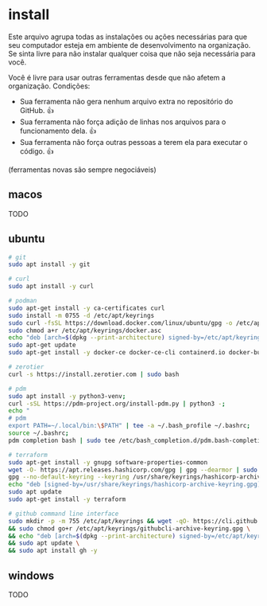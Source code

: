# install
Este arquivo agrupa todas as instalações ou ações necessárias para que seu computador esteja em ambiente de desenvolvimento na organização.  
Se sinta livre para não instalar qualquer coisa que não seja necessária para você.  

Você é livre para usar outras ferramentas desde que não afetem a organização. Condições:  
- Sua ferramenta não gera nenhum arquivo extra no repositório do GitHub. 👍  
- Sua ferramenta não força adição de linhas nos arquivos para o funcionamento dela. 👍  
- Sua ferramenta não força outras pessoas a terem ela para executar o código. 👍  

(ferramentas novas são sempre negociáveis)

## macos
TODO

## ubuntu
```bash
# git
sudo apt install -y git

# curl
sudo apt install -y curl

# podman
sudo apt-get install -y ca-certificates curl
sudo install -m 0755 -d /etc/apt/keyrings
sudo curl -fsSL https://download.docker.com/linux/ubuntu/gpg -o /etc/apt/keyrings/docker.asc
sudo chmod a+r /etc/apt/keyrings/docker.asc
echo "deb [arch=$(dpkg --print-architecture) signed-by=/etc/apt/keyrings/docker.asc] https://download.docker.com/linux/ubuntu $(. /etc/os-release && echo "$VERSION_CODENAME") stable" | sudo tee /etc/apt/sources.list.d/docker.list > /dev/null
sudo apt-get update
sudo apt-get install -y docker-ce docker-ce-cli containerd.io docker-buildx-plugin docker-compose-plugin

# zerotier
curl -s https://install.zerotier.com | sudo bash

# pdm
sudo apt install -y python3-venv;
curl -sSL https://pdm-project.org/install-pdm.py | python3 -;
echo "
# pdm
export PATH=~/.local/bin:\$PATH" | tee -a ~/.bash_profile ~/.bashrc;
source ~/.bashrc;
pdm completion bash | sudo tee /etc/bash_completion.d/pdm.bash-completion;

# terraform
sudo apt-get install -y gnupg software-properties-common
wget -O- https://apt.releases.hashicorp.com/gpg | gpg --dearmor | sudo tee /usr/share/keyrings/hashicorp-archive-keyring.gpg > /dev/null
gpg --no-default-keyring --keyring /usr/share/keyrings/hashicorp-archive-keyring.gpg --fingerprint
echo "deb [signed-by=/usr/share/keyrings/hashicorp-archive-keyring.gpg] https://apt.releases.hashicorp.com $(lsb_release -cs) main" | sudo tee /etc/apt/sources.list.d/hashicorp.list
sudo apt update
sudo apt-get install -y terraform

# github command line interface
sudo mkdir -p -m 755 /etc/apt/keyrings && wget -qO- https://cli.github.com/packages/githubcli-archive-keyring.gpg | sudo tee /etc/apt/keyrings/githubcli-archive-keyring.gpg > /dev/null \
&& sudo chmod go+r /etc/apt/keyrings/githubcli-archive-keyring.gpg \
&& echo "deb [arch=$(dpkg --print-architecture) signed-by=/etc/apt/keyrings/githubcli-archive-keyring.gpg] https://cli.github.com/packages stable main" | sudo tee /etc/apt/sources.list.d/github-cli.list > /dev/null \
&& sudo apt update \
&& sudo apt install gh -y
```

## windows
TODO
